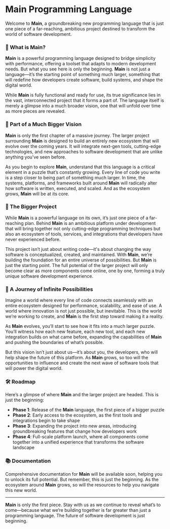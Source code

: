 # Main Programming Language

Welcome to **Main**, a groundbreaking new programming language that is just one piece of a far-reaching, ambitious project destined to transform the world of software development.

### 🚀 What is **Main**?

**Main** is a powerful programming language designed to bridge simplicity with performance, offering a toolset that adapts to modern development needs. But what you see here is only the beginning. **Main** is not just a language—it’s the starting point of something much larger, something that will redefine how developers create software, build systems, and shape the digital world.

While **Main** is fully functional and ready for use, its true significance lies in the vast, interconnected project that it forms a part of. The language itself is merely a glimpse into a much broader vision, one that will unfold over time as more pieces are revealed.

### 🧩 Part of a Much Bigger Vision

**Main** is only the first chapter of a massive journey. The larger project surrounding **Main** is designed to build an entirely new ecosystem that will evolve over the coming years. It will integrate next-gen tools, cutting-edge technologies, and new approaches to software development that are unlike anything you've seen before.

As you begin to explore **Main**, understand that this language is a critical element in a puzzle that’s constantly growing. Every line of code you write is a step closer to being part of something much larger. In time, the systems, platforms, and frameworks built around **Main** will radically alter how software is written, executed, and scaled. And as the ecosystem grows, **Main** will be at its core.

### 🔮 The Bigger Project

While **Main** is a powerful language on its own, it’s just one piece of a far-reaching plan. Behind **Main** is an ambitious platform under development that will bring together not only cutting-edge programming techniques but also an ecosystem of tools, services, and integrations that developers have never experienced before.

This project isn’t just about writing code—it's about changing the way software is conceptualized, created, and maintained. With **Main**, we’re building the foundation for an entire universe of possibilities. But **Main** is just the starting point. The full potential of the larger project will only become clear as more components come online, one by one, forming a truly unique software development experience.

### 🌱 A Journey of Infinite Possibilities

Imagine a world where every line of code connects seamlessly with an entire ecosystem designed for performance, scalability, and ease of use. A world where innovation is not just possible, but inevitable. This is the world we’re working to create, and **Main** is the first step toward making it a reality.

As **Main** evolves, you’ll start to see how it fits into a much larger puzzle. You’ll witness how each new feature, each new tool, and each new integration builds on what came before, expanding the capabilities of **Main** and pushing the boundaries of what’s possible.

But this vision isn’t just about us—it’s about you, the developers, who will help shape the future of this platform. As **Main** grows, so too will the opportunities to influence and create the next wave of software tools that will power the digital world.

### 🛠️ Roadmap

Here’s a glimpse of where **Main** and the larger project are headed. This is just the beginning:

- **Phase 1**: Release of the **Main** language, the first piece of a bigger puzzle
- **Phase 2**: Early access to the ecosystem, as the first tools and integrations begin to take shape
- **Phase 3**: Expanding the project into new areas, introducing groundbreaking features that change how developers work
- **Phase 4**: Full-scale platform launch, where all components come together into a unified experience that transforms the software landscape

### 📚 Documentation

Comprehensive documentation for **Main** will be available soon, helping you to unlock its full potential. But remember, this is just the beginning. As the ecosystem around **Main** grows, so will the resources to help you navigate this new world.

---

**Main** is only the first piece. Stay with us as we continue to reveal what’s to come—because what we’re building together is far greater than just a programming language. The future of software development is just beginning.
